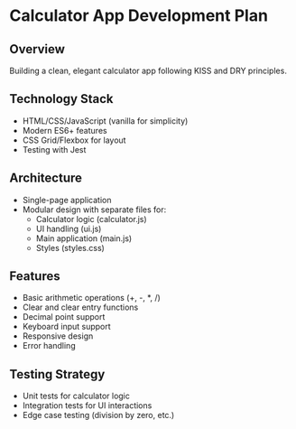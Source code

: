 # Calculator App Development Plan

## Overview
Building a clean, elegant calculator app following KISS and DRY principles.

## Technology Stack
- HTML/CSS/JavaScript (vanilla for simplicity)
- Modern ES6+ features
- CSS Grid/Flexbox for layout
- Testing with Jest

## Architecture
- Single-page application
- Modular design with separate files for:
  - Calculator logic (calculator.js)
  - UI handling (ui.js)
  - Main application (main.js)
  - Styles (styles.css)

## Features
- Basic arithmetic operations (+, -, *, /)
- Clear and clear entry functions
- Decimal point support
- Keyboard input support
- Responsive design
- Error handling

## Testing Strategy
- Unit tests for calculator logic
- Integration tests for UI interactions
- Edge case testing (division by zero, etc.)